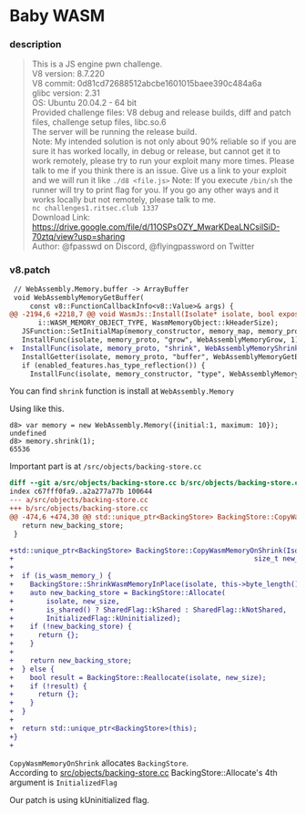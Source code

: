 # Baby WASM


### description
>This is a JS engine pwn challenge.  
V8 version: 8.7.220  
V8 commit: 0d81cd72688512abcbe1601015baee390c484a6a  
glibc version: 2.31  
OS: Ubuntu 20.04.2 - 64 bit  
Provided challenge files: V8 debug and release builds, diff and patch files, challenge setup files, libc.so.6  
The server will be running the release build.  
Note: My intended solution is not only about 90% reliable so if you are sure it has worked locally, in debug or release, but cannot get it to work remotely, please try to run your exploit many more times. Please talk to me if you think there is an issue.
Give us a link to your exploit and we will run it like `./d8 <file.js>`
Note: If you execute `/bin/sh` the runner will try to print flag for you. If you go any other ways and it works locally but not remotely, please talk to me.  
`nc challenges1.ritsec.club 1337`  
Download Link: https://drive.google.com/file/d/11OSPsOZY_MwarKDeaLNCsilSiD-70ztq/view?usp=sharing  
Author: @fpasswd on Discord, @flyingpassword on Twitter  

### v8.patch

```diff
 // WebAssembly.Memory.buffer -> ArrayBuffer
 void WebAssemblyMemoryGetBuffer(
     const v8::FunctionCallbackInfo<v8::Value>& args) {
@@ -2194,6 +2218,7 @@ void WasmJs::Install(Isolate* isolate, bool exposed_on_global_object) {
       i::WASM_MEMORY_OBJECT_TYPE, WasmMemoryObject::kHeaderSize);
   JSFunction::SetInitialMap(memory_constructor, memory_map, memory_proto);
   InstallFunc(isolate, memory_proto, "grow", WebAssemblyMemoryGrow, 1);
+  InstallFunc(isolate, memory_proto, "shrink", WebAssemblyMemoryShrink, 1);
   InstallGetter(isolate, memory_proto, "buffer", WebAssemblyMemoryGetBuffer);
   if (enabled_features.has_type_reflection()) {
     InstallFunc(isolate, memory_constructor, "type", WebAssemblyMemoryType, 1);
```
You can find `shrink` function is install at `WebAssembly.Memory`  


Using like this.
```V8 version 8.7.220
d8> var memory = new WebAssembly.Memory({initial:1, maximum: 10});
undefined
d8> memory.shrink(1);
65536
```

Important part is at `/src/objects/backing-store.cc`
```diff
diff --git a/src/objects/backing-store.cc b/src/objects/backing-store.cc
index c67fff0fa9..a2a277a77b 100644
--- a/src/objects/backing-store.cc
+++ b/src/objects/backing-store.cc
@@ -474,6 +474,30 @@ std::unique_ptr<BackingStore> BackingStore::CopyWasmMemory(Isolate* isolate,
   return new_backing_store;
 }

+std::unique_ptr<BackingStore> BackingStore::CopyWasmMemoryOnShrink(Isolate* isolate,
+                                                           size_t new_size) {
+
+  if (is_wasm_memory_) {
+    BackingStore::ShrinkWasmMemoryInPlace(isolate, this->byte_length() - new_size);
+    auto new_backing_store = BackingStore::Allocate(
+        isolate, new_size,
+        is_shared() ? SharedFlag::kShared : SharedFlag::kNotShared,
+        InitializedFlag::kUninitialized);
+    if (!new_backing_store) {
+      return {};
+    }
+
+    return new_backing_store;
+  } else {
+    bool result = BackingStore::Reallocate(isolate, new_size);
+    if (!result) {
+      return {};
+    }
+  }
+
+  return std::unique_ptr<BackingStore>(this);
+}
+
```
`CopyWasmMemoryOnShrink` allocates `BackingStore`.  
According to [src/objects/backing-store.cc](https://github.com/v8/v8/blob/3a407f7b2b7e6d2c451f79048590b788dae19972/src/objects/backing-store.cc#L212) BackingStore::Allocate's 4th argument is `InitializedFlag`

Our patch is using kUninitialized flag.

